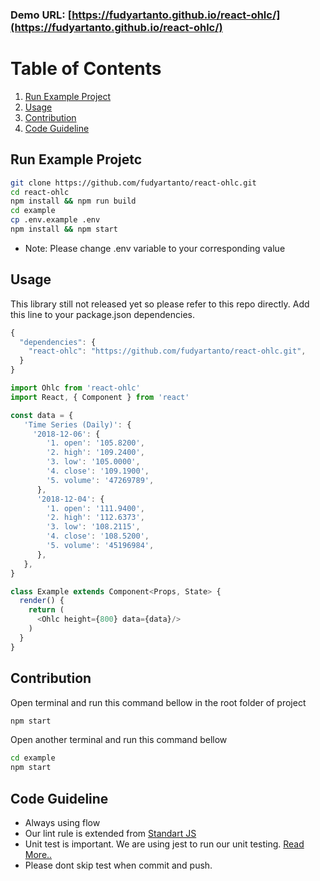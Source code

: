 ### Demo URL: [https://fudyartanto.github.io/react-ohlc/](https://fudyartanto.github.io/react-ohlc/)

# Table of Contents
1. [Run Example Project](#example)
2. [Usage](#usage)
3. [Contribution](#contribution)
4. [Code Guideline](#code-guideline)

## Run Example Projetc
```bash
git clone https://github.com/fudyartanto/react-ohlc.git
cd react-ohlc
npm install && npm run build
cd example
cp .env.example .env
npm install && npm start
```
* Note: Please change .env variable to your corresponding value

## Usage

This library still not released yet so please refer to this repo directly. Add this line to your package.json dependencies.

```javascript
{
  "dependencies": {
    "react-ohlc": "https://github.com/fudyartanto/react-ohlc.git",
  }
}
```

```javascript
import Ohlc from 'react-ohlc'
import React, { Component } from 'react'

const data = {
   'Time Series (Daily)': {
     '2018-12-06': {
        '1. open': '105.8200',
        '2. high': '109.2400',
        '3. low': '105.0000',
        '4. close': '109.1900',
        '5. volume': '47269789',
      },
      '2018-12-04': {
        '1. open': '111.9400',
        '2. high': '112.6373',
        '3. low': '108.2115',
        '4. close': '108.5200',
        '5. volume': '45196984',
      },
   },
}

class Example extends Component<Props, State> {
  render() {
    return (
      <Ohlc height={800} data={data}/>
    )
  }
}
```

## Contribution
Open terminal and run this command bellow in the root folder of project
```bash
npm start
```
Open another terminal and run this command bellow
```bash
cd example
npm start
```
## Code Guideline
- Always using flow
- Our lint rule is extended from [Standart JS](https://standardjs.com)
- Unit test is important. We are using jest to run our unit testing. [Read More..](https://jestjs.io)
- Please dont skip test when commit and push.

